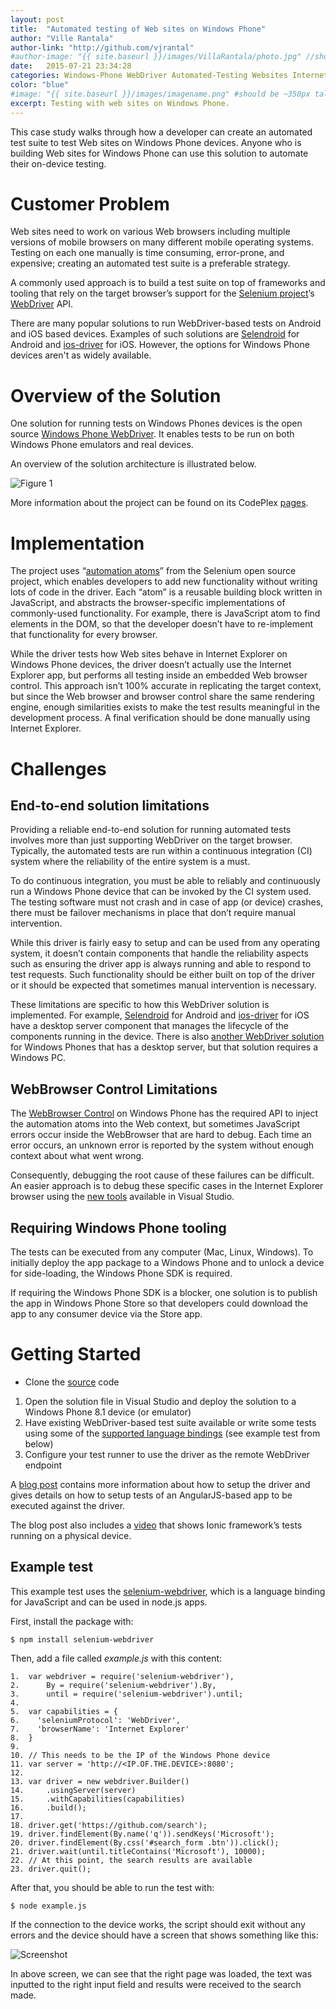 ```yaml
---
layout: post
title:  "Automated testing of Web sites on Windows Phone"
author: "Ville Rantala"
author-link: "http://github.com/vjrantal"
#author-image: "{{ site.baseurl }}/images/VillaRantala/photo.jpg" //should be square dimensions
date:   2015-07-21 23:34:28
categories: Windows-Phone WebDriver Automated-Testing Websites Internet-Explorer
color: "blue"
#image: "{{ site.baseurl }}/images/imagename.png" #should be ~350px tall
excerpt: Testing with web sites on Windows Phone.
---
```


This case study walks through how a developer can create an automated test suite to test Web sites on Windows Phone devices. Anyone who is building Web sites for Windows Phone can use this solution to automate their on-device testing.

# Customer Problem

Web sites need to work on various Web browsers including multiple versions of mobile browsers on many different mobile operating systems. Testing on each one manually is time consuming, error-prone, and expensive; creating an automated test suite is a preferable strategy.

A commonly used approach is to build a test suite on top of frameworks and tooling that rely on the target browser’s support for the [Selenium project](http://www.seleniumhq.org/)’s [WebDriver](http://www.w3.org/TR/webdriver/) API.

There are many popular solutions to run WebDriver-based tests on Android and iOS based devices. Examples of such solutions are [Selendroid](http://selendroid.io/) for Android and [ios-driver](http://ios-driver.github.io/ios-driver/) for iOS. However, the options for Windows Phone devices aren't as widely available.

# Overview of the Solution

One solution for running tests on Windows Phones devices is the open source [Windows Phone WebDriver](http://winphonewebdriver.codeplex.com/). It enables tests to be run on both Windows Phone emulators and real devices.

An overview of the solution architecture is illustrated below.

![Figure 1]({{site.baseurl}}/images/2015-07-21-Automated-testing-of-Web-sites-on-Windows-Phone_images/image001.png)

More information about the project can be found on its CodePlex [pages](http://winphonewebdriver.codeplex.com/).

# Implementation

The project uses “[automation atoms](https://code.google.com/p/selenium/wiki/AutomationAtoms)” from the Selenium open source project, which enables developers to add new functionality without writing lots of code in the driver. Each “atom” is a reusable building block written in JavaScript, and abstracts the browser-specific implementations of commonly-used functionality. For example, there is JavaScript atom to find elements in the DOM, so that the developer doesn’t have to re-implement that functionality for every browser.

While the driver tests how Web sites behave in Internet Explorer on Windows Phone devices, the driver doesn’t actually use the Internet Explorer app, but performs all testing inside an embedded Web browser control. This approach isn’t 100% accurate in replicating the target context, but since the Web browser and browser control share the same rendering engine, enough similarities exists to make the test results meaningful in the development process.  A final verification should be done manually using Internet Explorer.

# Challenges

## End-to-end solution limitations

Providing a reliable end-to-end solution for running automated tests involves more than just supporting WebDriver on the target browser. Typically, the automated tests are run within a continuous integration (CI) system where the reliability of the entire system is a must.

To do continuous integration, you must be able to reliably and continuously run a Windows Phone device that can be invoked by the CI system used. The testing software must not crash and in case of app (or device) crashes, there must be failover mechanisms in place that don’t require manual intervention.

While this driver is fairly easy to setup and can be used from any operating system, it doesn’t contain components that handle the reliability aspects such as ensuring the driver app is always running and able to respond to test requests. Such functionality should be either built on top of the driver or it should be expected that sometimes manual intervention is necessary.

These limitations are specific to how this WebDriver solution is implemented. For example, [Selendroid](http://selendroid.io/) for Android and [ios-driver](http://ios-driver.github.io/ios-driver/) for iOS have a desktop server component that manages the lifecycle of the components running in the device. There is also [another WebDriver solution](https://github.com/forcedotcom/windowsphonedriver) for Windows Phones that has a desktop server, but that solution requires a Windows PC.

## WebBrowser Control Limitations

The [WebBrowser Control](https://msdn.microsoft.com/en-us/library/windows/apps/ff431797%28v=vs.105%29.aspx) on Windows Phone has the required API to inject the automation atoms into the Web context, but sometimes JavaScript errors occur inside the WebBrowser that are hard to debug. Each time an error occurs, an unknown error is reported by the system without enough context about what went wrong.

Consequently, debugging the root cause of these failures can be difficult. An easier approach is to debug these specific cases in the Internet Explorer browser using the [new tools](http://blogs.msdn.com/b/visualstudioalm/archive/2014/04/04/diagnosing-mobile-website-issues-on-windows-phone-8-1-with-visual-studio.aspx) available in Visual Studio.

## Requiring Windows Phone tooling

The tests can be executed from any computer (Mac, Linux, Windows).  To initially deploy the app package to a Windows Phone and to unlock a device for side-loading, the Windows Phone SDK is required.

If requiring the Windows Phone SDK is a blocker, one solution is to publish the app in Windows Phone Store so that developers could download the app to any consumer device via the Store app.

# Getting Started

- Clone the [source](http://winphonewebdriver.codeplex.com/SourceControl/network/forks/vjrantal/winphonewebdriver) <span class="MsoHyperlink">code</span>

1.  Open the solution file in Visual Studio and deploy the solution to a Windows Phone 8.1 device (or emulator)
2.  Have existing WebDriver-based test suite available or write some tests using some of the [supported language bindings](http://www.seleniumhq.org/download/#client-drivers) (see example test from below)
3.  Configure your test runner to use the driver as the remote WebDriver endpoint

A [blog post](http://blog.vjrantal.net/2015/02/05/angularjs-automated-testing-on-windows-phone/) contains more information about how to setup the driver and gives details on how to setup tests of an AngularJS-based app to be executed against the driver.

The blog post also includes a [video](https://www.youtube.com/watch?v=juU2GHyCOJc) that shows Ionic framework’s tests running on a physical device.

## Example test

This example test uses the [selenium-webdriver](https://www.npmjs.com/package/selenium-webdriver), which is a language binding for JavaScript and can be used in node.js apps.

First, install the package with:

```
$ npm install selenium-webdriver
```

Then, add a file called _example.js_ with this content:

```
1.	var webdriver = require('selenium-webdriver'),  
2.	    By = require('selenium-webdriver').By,  
3.	    until = require('selenium-webdriver').until;  
4.	  
5.	var capabilities = {  
6.	  'seleniumProtocol': 'WebDriver',  
7.	  'browserName': 'Internet Explorer'  
8.	}  
9.	  
10.	// This needs to be the IP of the Windows Phone device  
11.	var server = 'http://<IP.OF.THE.DEVICE>:8080';  
12.	  
13.	var driver = new webdriver.Builder()  
14.	    .usingServer(server)  
15.	    .withCapabilities(capabilities)  
16.	    .build();  
17.	  
18.	driver.get('https://github.com/search');  
19.	driver.findElement(By.name('q')).sendKeys('Microsoft');  
20.	driver.findElement(By.css('#search_form .btn')).click();  
21.	driver.wait(until.titleContains('Microsoft'), 10000);  
22.	// At this point, the search results are available  
23.	driver.quit();  
```

After that, you should be able to run the test with:

```
$ node example.js
```

If the connection to the device works, the script should exit without any errors and the device should have a screen that shows something like this:

![Screenshot]({{site.baseurl}}/images/2015-07-21-Automated-testing-of-Web-sites-on-Windows-Phone_images/image002.png)

In above screen, we can see that the right page was loaded, the text was inputted to the right input field and results were received to the search made.
